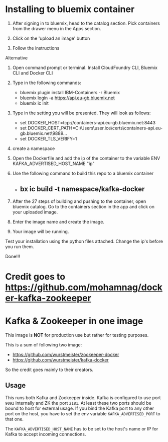 # Installing to bluemix container

1. After signing in to bluemix, head to the catalog section. Pick containers from the drawer menu in the Apps section.

2. Click on the 'upload an image' button

3. Follow the instructions

Alternative
1. Open command prompt or terminal. Install CloudFoundry CLI, Bluemix CLI and Docker CLI

2. Type in the following commands:
	- bluemix plugin install IBM-Containers -r Bluemix
	- bluemix login -a https://api.eu-gb.bluemix.net
	- bluemix ic init
 
3. Type in the setting you will be presented. They will look as follows:
	- set DOCKER_HOST=tcp://containers-api.eu-gb.bluemix.net:8443
	- set DOCKER_CERT_PATH=C:\Users\user\.ice\certs\containers-api.eu-gb.bluemix.net\9889...
	- set DOCKER_TLS_VERIFY=1
	
4. create a namespace

5. Open the Dockerfile and add the ip of the container to the variable ENV KAFKA_ADVERTISED_HOST_NAME "ip"

6. Use the following command to build this repo to a bluemix container

	- ## bx ic build -t namespace/kafka-docker ##
	
7. After the 27 steps of building and pushing to the container, open bluemix catalog. Go to the containers section in the app and click on your uploaded image.

8. Enter the image name and create the image. 

9. Your image will be running.

Test your installation using the python files attached. Change the ip's before you run them.

Done!!!


# Credit goes to https://github.com/mohamnag/docker-kafka-zookeeper
# Kafka & Zookeeper in one image
This image is **NOT** for production use but rather for testing purposes.

This is a sum of following two image:
 - https://github.com/wurstmeister/zookeeper-docker
 - https://github.com/wurstmeister/kafka-docker
 
So the credit goes mainly to their creators.

## Usage
This runs both Kafka and Zookeeper inside. Kafka is configured to use 
port `9092` internally and ZK the port `2181`. At least these two ports 
should be bound to host for external usage. If you bind the Kafka port 
to any other port on the host, you have to set the env variable 
`KAFKA_ADVERTISED_PORT` to that one.

The `KAFKA_ADVERTISED_HOST_NAME` has to be set to the host's name or IP
for Kafka to accept incoming connections.